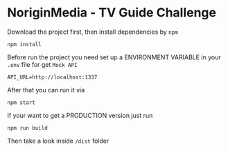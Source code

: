 # NoriginMedia - TV Guide Challenge

Download the project first, then install dependencies by `npm`

```
npm install
```

Before run the project you need set up a ENVIRONMENT VARIABLE in your `.env` file for get `Mock API`

```
API_URL=http://localhost:1337
```

After that you can run it via

```
npm start
```

If your want to get a PRODUCTION version just run

```
npm run build
```

Then take a look inside `/dist` folder
